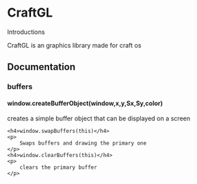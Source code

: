 <!DOCTYPE html>
<html>
<head>

</head>
<body>
    <h1>CraftGL</h1>
    </h2>Introductions</h2>
    <p>
        CraftGL is an graphics library made for craft os
    </p>
    <h2>Documentation</h2>
    <h3>buffers</h3>
    <h4>window.createBufferObject(window,x,y,Sx,Sy,color)</h4>
    <p>
        creates a simple buffer object that can be displayed on a screen
    </p>
    
    <h4>window.swapBuffers(this)</h4>
    <p>
        Swaps buffers and drawing the primary one
    </p>
    <h4>window.clearBuffers(this)</h4>
    <p>
        clears the primary buffer
    </p>
</body>
</html>